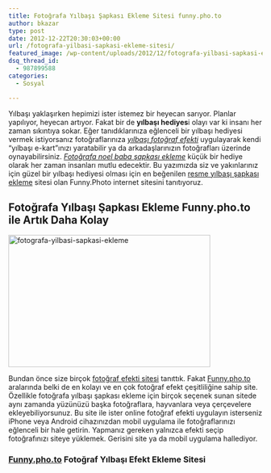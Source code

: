 ```yaml
---
title: Fotoğrafa Yılbaşı Şapkası Ekleme Sitesi funny.pho.to
author: bkazar
type: post
date: 2012-12-22T20:30:03+00:00
url: /fotografa-yilbasi-sapkasi-ekleme-sitesi/
featured_image: /wp-content/uploads/2012/12/fotografa-yilbasi-sapkasi-ekleme-100x100.png
dsq_thread_id:
  - 987899588
categories:
  - Sosyal

---
```

Yılbaşı yaklaşırken hepimizi ister istemez bir heyecan sarıyor. Planlar yapılıyor, heyecan artıyor. Fakat bir de **yılbaşı hediyes**i olayı var ki insanı her zaman sıkıntıya sokar. Eğer tanıdıklarınıza eğlenceli bir yılbaşı hediyesi vermek istiyorsanız fotoğraflarınıza _[yılbaşı fotoğraf efekti][1]_ uygulayarak kendi &#8220;yılbaşı e-kart&#8221;ınızı yaratabilir ya da arkadaşlarınızın fotoğrafları üzerinde oynayabilirsiniz. [_Fotoğrafa noel baba şapkası ekleme_][2] küçük bir hediye olarak her zaman insanları mutlu edecektir. Bu yazımızda siz ve yakınlarınız için güzel bir yılbaşı hediyesi olması için en beğenilen [resme yılbaşı şapkası ekleme][3] sitesi olan Funny.Photo internet sitesini tanıtıyoruz.

## Fotoğrafa Yılbaşı Şapkası Ekleme Funny.pho.to ile Artık Daha Kolay

<img class="aligncenter size-large wp-image-10063" alt="fotografa-yilbasi-sapkasi-ekleme" src="https://www.murekkep.org/wp-content/uploads/2012/12/fotografa-yilbasi-sapkasi-ekleme-400x262.png" width="400" height="262" srcset="https://www.murekkep.org/wp-content/uploads/2012/12/fotografa-yilbasi-sapkasi-ekleme-400x262.png 400w, https://www.murekkep.org/wp-content/uploads/2012/12/fotografa-yilbasi-sapkasi-ekleme-50x32.png 50w, https://www.murekkep.org/wp-content/uploads/2012/12/fotografa-yilbasi-sapkasi-ekleme-125x82.png 125w, https://www.murekkep.org/wp-content/uploads/2012/12/fotografa-yilbasi-sapkasi-ekleme-300x196.png 300w, https://www.murekkep.org/wp-content/uploads/2012/12/fotografa-yilbasi-sapkasi-ekleme-464x305.png 464w, https://www.murekkep.org/wp-content/uploads/2012/12/fotografa-yilbasi-sapkasi-ekleme.png 1016w" sizes="(max-width: 400px) 100vw, 400px" /> 

Bundan önce size birçok [fotoğraf efekti sitesi][4] tanıttık. Fakat [Funny.pho.to][5] aralarında belki de en kolayı ve en çok fotoğraf efekt çeşitliliğine sahip site. Özellikle fotoğrafa yılbaşı şapkası ekleme için birçok seçenek sunan sitede aynı zamanda yüzünüzü başka fotoğraflara, hayvanlara veya çerçevelere ekleyebiliyorsunuz. Bu site ile ister online fotoğraf efekti uygulayın isterseniz iPhone veya Android cihazınızdan mobil uygulama ile fotoğraflarınızı eğlenceli bir hale getirin. Yapmanız gereken yalnızca efekti seçip fotoğrafınızı siteye yüklemek. Gerisini site ya da mobil uygulama hallediyor.

### [Funny.pho.to][5] Fotoğraf Yılbaşı Efekt Ekleme Sitesi

 [1]: https://www.murekkep.org/yilbasi-icin-online-fotograf-efektleri-3780 "yılbaşı fotoğraf efekti"
 [2]: https://www.murekkep.org/iphone-fotografa-yilbasi-sapkasi-ekleme-9695 "fotoğrafa noel baba şapkası ekleme"
 [3]: https://www.murekkep.org/resme-yilbasi-sapkasi-ekleme-programi-9849 "resme yılbaşı şapkası ekleme"
 [4]: https://www.murekkep.org/en-iyi-5-fotograf-efekt-sitesi-1805 "fotoğraf efekt sitesi"
 [5]: http://funny.pho.to/tr/
